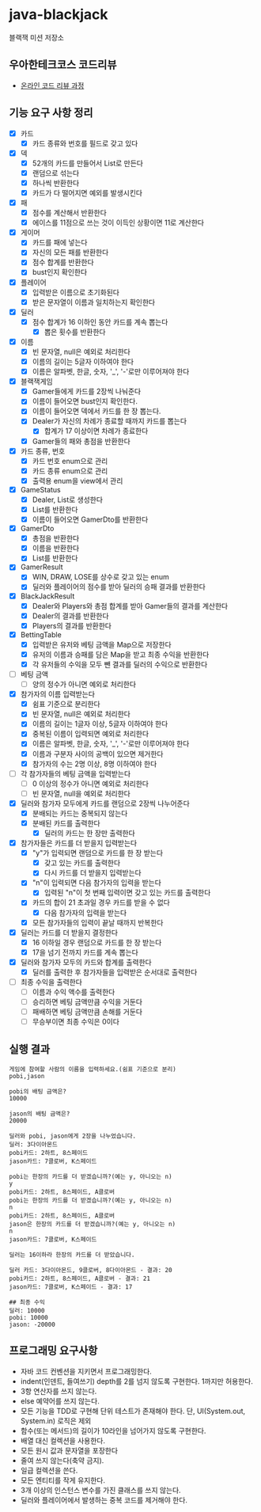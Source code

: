 # java-blackjack

블랙잭 미션 저장소

## 우아한테크코스 코드리뷰

- [온라인 코드 리뷰 과정](https://github.com/woowacourse/woowacourse-docs/blob/master/maincourse/README.md)

## 기능 요구 사항 정리

- [x] 카드
    - [x] 카드 종류와 번호를 필드로 갖고 있다
- [x] 덱
    - [x] 52개의 카드를 만들어서 List로 만든다
    - [x] 랜덤으로 섞는다
    - [x] 하나씩 반환한다
    - [x] 카드가 다 떨어지면 예외를 발생시킨다
- [x] 패
    - [x] 점수를 계산해서 반환한다
    - [x] 에이스를 11점으로 쓰는 것이 이득인 상황이면 11로 계산한다
- [x] 게이머
    - [x] 카드를 패에 넣는다
    - [x] 자신의 모든 패를 반환한다
    - [x] 점수 합계를 반환한다
    - [x] bust인지 확인한다
- [x] 플레이어
    - [x] 입력받은 이름으로 초기화된다
    - [x] 받은 문자열이 이름과 일치하는지 확인한다
- [x] 딜러
    - [x] 점수 합계가 16 이하인 동안 카드를 계속 뽑는다
        - [x] 뽑은 횟수를 반환한다
- [x] 이름
    - [x] 빈 문자열, null은 예외로 처리한다
    - [x] 이름의 길이는 5글자 이하여야 한다
    - [x] 이름은 알파벳, 한글, 숫자, '_', '-'로만 이루어져야 한다
- [x] 블랙잭게임
    - [x] Gamer들에게 카드를 2장씩 나눠준다
    - [x] 이름이 들어오면 bust인지 확인한다.
    - [x] 이름이 들어오면 덱에서 카드를 한 장 뽑는다.
    - [x] Dealer가 자신의 차례가 종료할 때까지 카드를 뽑는다
        - [x] 합계가 17 이상이면 차례가 종료한다
    - [x] Gamer들의 패와 총점을 반환한다
- [x] 카드 종류, 번호
    - [x] 카드 번호 enum으로 관리
    - [x] 카드 종류 enum으로 관리
    - [x] 출력용 enum을 view에서 관리
- [x] GameStatus
    - [x] Dealer, List<Player>로 생성한다
    - [x] List<GamerDto>를 반환한다
    - [x] 이름이 들어오면 GamerDto를 반환한다
- [x] GamerDto
    - [x] 총점을 반환한다
    - [x] 이름을 반환한다
    - [x] List<Card>를 반환한다
- [x] GamerResult
    - [x] WIN, DRAW, LOSE를 상수로 갖고 있는 enum
    - [x] 딜러와 플레이어의 점수를 받아 딜러의 승패 결과를 반환한다
- [x] BlackJackResult
    - [x] Dealer와 Players와 총점 합계를 받아 Gamer들의 결과를 계산한다
    - [x] Dealer의 결과를 반환한다
    - [x] Players의 결과를 반환한다
- [x] BettingTable
    - [x] 입력받은 유저와 베팅 금액을 Map으로 저장한다
    - [x] 유저의 이름과 승패를 담은 Map을 받고 최종 수익을 반환한다
    - [x] 각 유저들의 수익을 모두 뺀 결과를 딜러의 수익으로 반환한다
- [ ] 베팅 금액
    - [ ] 양의 정수가 아니면 예외로 처리한다

- [x] 참가자의 이름 입력받는다
    - [x] 쉼표 기준으로 분리한다
    - [x] 빈 문자열, null은 예외로 처리한다
    - [x] 이름의 길이는 1글자 이상, 5글자 이하여야 한다
    - [x] 중복된 이름이 입력되면 예외로 처리한다
    - [x] 이름은 알파벳, 한글, 숫자, '_', '-'로만 이루어져야 한다
    - [x] 이름과 구분자 사이의 공백이 있으면 제거한다
    - [x] 참가자의 수는 2명 이상, 8명 이하여야 한다
- [ ] 각 참가자들의 베팅 금액을 입력받는다
    - [ ] 0 이상의 정수가 아니면 예외로 처리한다
    - [ ] 빈 문자열, null을 예외로 처리한다
- [x] 딜러와 참가자 모두에게 카드를 랜덤으로 2장씩 나누어준다
    - [x] 분배되는 카드는 중복되지 않는다
    - [x] 분배된 카드를 출력한다
        - [x] 딜러의 카드는 한 장만 출력한다
- [x] 참가자들은 카드를 더 받을지 입력받는다
    - [x] "y"가 입력되면 랜덤으로 카드를 한 장 받는다
        - [x] 갖고 있는 카드를 출력한다
        - [x] 다시 카드를 더 받을지 입력받는다
    - [x] "n"이 입력되면 다음 참가자의 입력을 받는다
        - [x] 입력된 "n"이 첫 번째 입력이면 갖고 있는 카드를 출력한다
    - [x] 카드의 합이 21 초과일 경우 카드를 받을 수 없다
        - [x] 다음 참가자의 입력을 받는다
    - [x] 모든 참가자들의 입력이 끝날 때까지 반복한다
- [x] 딜러는 카드를 더 받을지 결정한다
    - [x] 16 이하일 경우 랜덤으로 카드를 한 장 받는다
    - [x] 17을 넘기 전까지 카드를 계속 뽑는다
- [x] 딜러와 참가자 모두의 카드와 합계를 출력한다
    - [x] 딜러를 출력한 후 참가자들을 입력받은 순서대로 출력한다
- [ ] 최종 수익을 출력한다
    - [ ] 이름과 수익 액수를 출력한다
    - [ ] 승리하면 베팅 금액만큼 수익을 거둔다
    - [ ] 패배하면 베팅 금액만큼 손해를 거둔다
    - [ ] 무승부이면 최종 수익은 0이다

## 실행 결과

```
게임에 참여할 사람의 이름을 입력하세요.(쉼표 기준으로 분리)
pobi,jason

pobi의 배팅 금액은?
10000

jason의 배팅 금액은?
20000

딜러와 pobi, jason에게 2장을 나누었습니다.
딜러: 3다이아몬드
pobi카드: 2하트, 8스페이드
jason카드: 7클로버, K스페이드

pobi는 한장의 카드를 더 받겠습니까?(예는 y, 아니오는 n)
y
pobi카드: 2하트, 8스페이드, A클로버
pobi는 한장의 카드를 더 받겠습니까?(예는 y, 아니오는 n)
n
pobi카드: 2하트, 8스페이드, A클로버
jason은 한장의 카드를 더 받겠습니까?(예는 y, 아니오는 n)
n
jason카드: 7클로버, K스페이드

딜러는 16이하라 한장의 카드를 더 받았습니다.

딜러 카드: 3다이아몬드, 9클로버, 8다이아몬드 - 결과: 20
pobi카드: 2하트, 8스페이드, A클로버 - 결과: 21
jason카드: 7클로버, K스페이드 - 결과: 17

## 최종 수익
딜러: 10000
pobi: 10000 
jason: -20000

```

## 프로그래밍 요구사항

- 자바 코드 컨벤션을 지키면서 프로그래밍한다.
- indent(인덴트, 들여쓰기) depth를 2를 넘지 않도록 구현한다. 1까지만 허용한다.
- 3항 연산자를 쓰지 않는다.
- else 예약어를 쓰지 않는다.
- 모든 기능을 TDD로 구현해 단위 테스트가 존재해야 한다. 단, UI(System.out, System.in) 로직은 제외
- 함수(또는 메서드)의 길이가 10라인을 넘어가지 않도록 구현한다.
- 배열 대신 컬렉션을 사용한다.
- 모든 원시 값과 문자열을 포장한다
- 줄여 쓰지 않는다(축약 금지).
- 일급 컬렉션을 쓴다.
- 모든 엔티티를 작게 유지한다.
- 3개 이상의 인스턴스 변수를 가진 클래스를 쓰지 않는다.
- 딜러와 플레이어에서 발생하는 중복 코드를 제거해야 한다.
